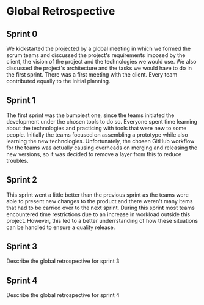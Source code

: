 # Global Retrospective

## Sprint 0

We kickstarted the projected by a global meeting in which we formed the scrum teams and discussed the project's requirements imposed by the client, the vision of the project and the technologies we would use. We also discussed the project's architecture and the tasks we would have to do in the first sprint. There was a first meeting with the client. Every team contributed equally to the initial planning.

## Sprint 1

The first sprint was the bumpiest one, since the teams initiated the development under the chosen tools to do so. Everyone spent time learning about the technologies and practicing with tools that were new to some people. Initially the teams focused on assembling a prototype while also learning the new technologies. Unfortunately, the chosen GitHub workflow for the teams was actually causing overheads on merging and releasing the new versions, so it was decided to remove a layer from this to reduce troubles.

## Sprint 2

This sprint went a little better than the previous sprint as the teams were able to present new changes to the product and there weren't many items that had to be carried over to the next sprint. During this sprint most teams encountered time restrictions due to an increase in workload outside this project. However, this led to a better underrstanding of how these situations can be handled to ensure a quality release.

## Sprint 3

Describe the global retrospective for sprint 3

## Sprint 4

Describe the global retrospective for sprint 4


